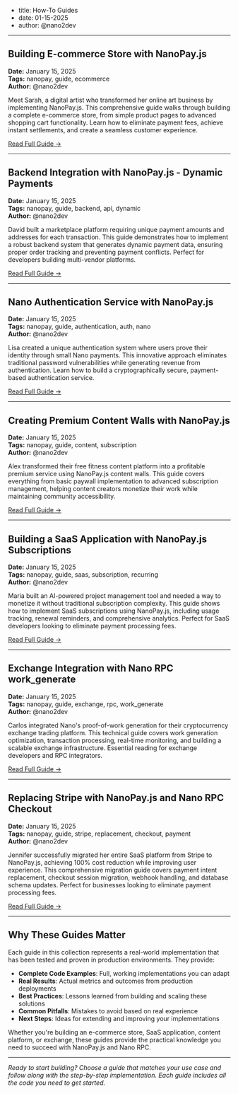 - title: How-To Guides
- date: 01-15-2025
- author: @nano2dev
-----

## Building E-commerce Store with NanoPay.js
**Date:** January 15, 2025  
**Tags:** nanopay, guide, ecommerce  
**Author:** @nano2dev  

Meet Sarah, a digital artist who transformed her online art business by implementing NanoPay.js. This comprehensive guide walks through building a complete e-commerce store, from simple product pages to advanced shopping cart functionality. Learn how to eliminate payment fees, achieve instant settlements, and create a seamless customer experience.

[Read Full Guide →](/building-ecommerce-nanopay.html)

---

## Backend Integration with NanoPay.js - Dynamic Payments
**Date:** January 15, 2025  
**Tags:** nanopay, guide, backend, api, dynamic  
**Author:** @nano2dev   

David built a marketplace platform requiring unique payment amounts and addresses for each transaction. This guide demonstrates how to implement a robust backend system that generates dynamic payment data, ensuring proper order tracking and preventing payment conflicts. Perfect for developers building multi-vendor platforms.

[Read Full Guide →](/backend-integration-nanopay.html)

---

## Nano Authentication Service with NanoPay.js
**Date:** January 15, 2025  
**Tags:** nanopay, guide, authentication, auth, nano  
**Author:** @nano2dev  

Lisa created a unique authentication system where users prove their identity through small Nano payments. This innovative approach eliminates traditional password vulnerabilities while generating revenue from authentication. Learn how to build a cryptographically secure, payment-based authentication service.

[Read Full Guide →](/nano-authentication-service.html)

---

## Creating Premium Content Walls with NanoPay.js
**Date:** January 15, 2025  
**Tags:** nanopay, guide, content, subscription  
**Author:** @nano2dev  

Alex transformed their free fitness content platform into a profitable premium service using NanoPay.js content walls. This guide covers everything from basic paywall implementation to advanced subscription management, helping content creators monetize their work while maintaining community accessibility.

[Read Full Guide →](/premium-content-walls-nanopay.html)

---

## Building a SaaS Application with NanoPay.js Subscriptions
**Date:** January 15, 2025  
**Tags:** nanopay, guide, saas, subscription, recurring  
**Author:** @nano2dev  

Maria built an AI-powered project management tool and needed a way to monetize it without traditional subscription complexity. This guide shows how to implement SaaS subscriptions using NanoPay.js, including usage tracking, renewal reminders, and comprehensive analytics. Perfect for SaaS developers looking to eliminate payment processing fees.

[Read Full Guide →](/saas-subscriptions-nanopay.html)

---

## Exchange Integration with Nano RPC work_generate
**Date:** January 15, 2025  
**Tags:** nanopay, guide, exchange, rpc, work_generate  
**Author:** @nano2dev  

Carlos integrated Nano's proof-of-work generation for their cryptocurrency exchange trading platform. This technical guide covers work generation optimization, transaction processing, real-time monitoring, and building a scalable exchange infrastructure. Essential reading for exchange developers and RPC integrators.

[Read Full Guide →](/exchange-work-generate-integration.html)

---

## Replacing Stripe with NanoPay.js and Nano RPC Checkout
**Date:** January 15, 2025  
**Tags:** nanopay, guide, stripe, replacement, checkout, payment  
**Author:** @nano2dev

Jennifer successfully migrated her entire SaaS platform from Stripe to NanoPay.js, achieving 100% cost reduction while improving user experience. This comprehensive migration guide covers payment intent replacement, checkout session migration, webhook handling, and database schema updates. Perfect for businesses looking to eliminate payment processing fees.

[Read Full Guide →](/stripe-to-nano-migration.html)

---

## Why These Guides Matter

Each guide in this collection represents a real-world implementation that has been tested and proven in production environments. They provide:

- **Complete Code Examples**: Full, working implementations you can adapt
- **Real Results**: Actual metrics and outcomes from production deployments  
- **Best Practices**: Lessons learned from building and scaling these solutions
- **Common Pitfalls**: Mistakes to avoid based on real experience
- **Next Steps**: Ideas for extending and improving your implementations

Whether you're building an e-commerce store, SaaS application, content platform, or exchange, these guides provide the practical knowledge you need to succeed with NanoPay.js and Nano RPC.

---

*Ready to start building? Choose a guide that matches your use case and follow along with the step-by-step implementation. Each guide includes all the code you need to get started.*